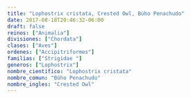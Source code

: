 ```yaml
---
title: "Lophostrix cristata, Crested Owl, Búho Penachudo"
date: 2017-08-18T20:46:32-06:00
draft: false
reinos: ["Animalia"]
divisiones: ["Chordata"]
clases: ["Aves"]
ordenes: ["Accipitriformes"]
familias: ["Strigidae "]
generos: ["Lophostrix"]
nombre_cientifico: "Lophostrix cristata"
nombre_comun: "Búho Penachudo"
nombre_ingles: "Crested Owl"
---
```

